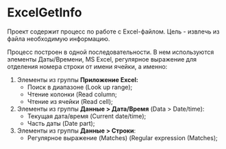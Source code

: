 # ExcelGetInfo
Проект содержит процесс по работе с Excel-файлом. Цель - извлечь из файла необходимую информацию. 

Процесс построен в одной последовательности. В нем используются элементы Даты/Времени, MS Excel, регулярное выражение для отделения номера строки от имени ячейки, а именно:
1. Элементы из группы **Приложение Excel:**
   - Поиск в диапазоне (Look up range);
   - Чтение колонки (Read column;
   - Чтение из ячейки (Read cell);
2. Элементы из группы **Данные > Дата/Время** (Data > Date/time):
   - Текущая дата/время (Current date/time);
   - Часть даты (Date part);
3. Элементы из группы **Данные > Строки**:
   - Регулярное выражение (Matches) (Regular expression (Matches);




